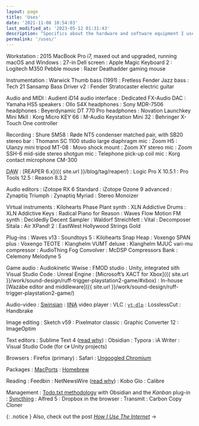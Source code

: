 ```yaml
---
layout: page
title: 'Uses'
date: '2021-11-08 10:54:03'
last_modified_at: '2023-05-12 01:31:43'
description: "Specifics about the hardware and software equipment I use. The page is part of the uses.tech project."
permalink: '/uses/'
---
```

Workstation
: 2015 MacBook Pro i7, maxed out and upgraded, running macOS and Windows
: 27-in Dell screen
: Apple Magic Keyboard 2
: Logitech M350 Pebble mouse
: Razer Deathadder gaming mouse

Instrumentation
: Warwick Thumb bass (1991)
: Fretless Fender Jazz bass
: Tech 21 Sansamp Bass Driver v2
: Fender Stratocaster electric guitar

Audio and MIDI
: Audient iD14 audio interface
: Dedicated FX-Audio DAC
: Yamaha HS5 speakers
: Ollo S4X headphones
: Sony MDR-7506 headphones
: Beyerdynamic DT 770 Pro headphones
: Novation Launchkey Mini MkII
: Korg Micro KEY 66
: M-Audio Keystation Mini 32
: Behringer X-Touch One controller

Recording
: Shure SM58
: Røde NT5 condenser matched pair, with SB20 stereo bar
: Thomann SC 1100 studio large diaphragm mic
: Zoom H5
: Ulanzy mini tripod MT-08
: Movo shock mount
: Zoom XY stereo mic
: Zoom SSH-6 mid-side stereo shotgun mic
: Telephone pick-up coil mic
: Korg contact microphone CM-300

<abbr title="Digital Audio Workstation">DAW</abbr>
: [REAPER 6.x]({{ site.url }}/blog/tag/reaper/)
: Logic Pro X 10.5.1
: Pro Tools 12.5
: Reason 8.3.2

Audio editors
: iZotope RX 6 Standard
: iZotope Ozone 9 advanced
: Zynaptiq Triumph
: Zynaptiq Myriad
: Stereo Monoizer

Virtual instruments
: Kilohearts Phase Plant synth
: XLN Addictive Drums
: XLN Addictive Keys
: Radical Piano for Reason
: Waves Flow Motion FM synth
: Decidedly Decent Sampler
: Waldorf Streichfett
: Vital
: Decomposer Sitala
: Air XPand! 2
: EastWest Hollywood Strings Gold

Plug-ins
: Waves v13
: Soundtoys 5
: Kilohearts Snap Heap
: Voxengo SPAN plus
: Voxengo TEOTE
: Klanghelm VUMT deluxe 
: Klanghelm MJUC vari-mu compressor
: AudioThing Fog Convolver
: McDSP Compressors Bank
: Celemony Melodyne 5

Game audio
: Audiokinetic Wwise
: FMOD studio
: Unity, integrated sith Visual Studio Code
: Unreal Engine
: [Microsoft’s XACT for Xbox]({{ site.url }}/work/sound-design/ruff-trigger-playstation2-game/#xbox)
: In-house [Wazábe editor and middleware]({{ site.url }}/work/sound-design/ruff-trigger-playstation2-game/)

Audio-video
: [Swinsian](http://www.swinsian.com)
: [IINA](https://iina.io/) video player
: VLC
: [`yt-dlp`](https://github.com/yt-dlp/yt-dlp)
: LosslessCut
: Handbrake

Image editing
: Sketch v59
: Pixelmator classic
: Graphic Converter 12
: ImageOptim

Text editors
: Sublime Text 4 ([read why](https://tonsky.me/blog/sublime/))
: Obsidian
: Typora
: iA Writer
: Visual Studio Code (for `C#` Unity projects)

Browsers
: Firefox (primary)
: Safari
: [Ungoogled Chromium](/blog/ungoogled-chromium/)

Packages
: [MacPorts](https://ports.macports.org/)
: [Homebrew](https://brew.sh/)

Reading
: Feedbin
: NetNewsWire ([read why](https://inessential.com/2023/02/20/on_not_taking_money_for_netnewswire))
: Kobo Glo
: Calibre

Management
: [Todo.txt methodology](https://github.com/todotxt) with Obsidian and the _Kanban_ plug-in
: [Syncthing](https://syncthing.net/)
: Alfred 5
: Dropbox in the browser
: Transmit
: Carbon Copy Cloner

{: .notice }
Also, check out the post [_How I Use The Internet_](/blog/how-i-use-internet/)&nbsp;→
